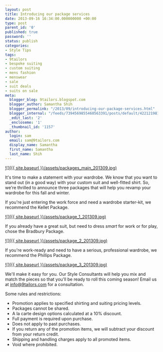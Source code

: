 ```yaml
---
layout: post
title: Introducing our package services
date: 2013-09-16 16:34:00.000000000 +00:00
type: post
parent_id: '0'
published: true
password: ''
status: publish
categories:
- Style Tips
tags:
- 9tailors
- bespoke suiting
- custom suiting
- mens fashion
- menswear
- sale
- suit deals
- suits on sale
meta:
  blogger_blog: 9tailors.blogspot.com
  blogger_author: Samantha Shih
  blogger_permalink: "/2013/09/introducing-our-package-services.html"
  blogger_internal: "/feeds/7394569855460563391/posts/default/4221219811701821096"
  _edit_last: '2'
  _encloseme: '1'
  _thumbnail_id: '1157'
author:
  login: sam
  email: sam@9tailors.com
  display_name: Samantha
  first_name: Samantha
  last_name: Shih
---
```

[![]({{ site.baseurl }}/assets/packages_main_201309.jpg)](http://4.bp.blogspot.com/-J55I1vkLO9Q/UjH1_wYaaWI/AAAAAAAAQMc/vWO0o9pGF-8/s1600/packages_main_201309.jpg)

  
It's time to make a statement with your wardrobe. We know that you want to stand out (in a good way) with your custom suit and well-fitted shirt. So, we're thrilled to announce three packages that will help you revamp your wardrobe for this fall and winter.   
  

If you're just entering the work force and need a wardrobe starter-kit, we recommend the Kellet Package. 

[![]({{ site.baseurl }}/assets/package_1_201309.jpg)](http://3.bp.blogspot.com/-DlZ6R9HuMLw/UjH1_EMkB7I/AAAAAAAAQMI/m34suySN5A8/s1600/package_1_201309.jpg)

If you already have a great suit, but need to dress _smart_ for work or for play, chose the Bradbury Package. 

[![]({{ site.baseurl }}/assets/package_2_201309.jpg)](http://2.bp.blogspot.com/-Lf9qT2Bwtts/UjH1_urzpFI/AAAAAAAAQMM/PvSGXu2EMFA/s1600/package_2_201309.jpg)

If you're work-ready and need to have a serious, professional wardrobe, we recommend the Phillips Package. 

[![]({{ site.baseurl }}/assets/package_3_201309.jpg)](http://4.bp.blogspot.com/-pkqZWNc-SUM/UjH1_nmEFaI/AAAAAAAAQMY/KGZUwQhZOkU/s1600/package_3_201309.jpg)

We'll make it easy for you. Our Style Consultants will help you mix and match the pieces so that you'll be ready to roll this coming season! Email us at [info@9tailors.com](mailto:info@9tailors.com) for a consultation.   
  
Some rules and restrictions: 

*   Promotion applies to specified shirting and suiting pricing levels.
*   Packages cannot be shared. 
*   A la carte design options calculated at a 10% discount. 
*   Full payment is required upon purchase.
*   Does not apply to past purchases.
*   If you return any of the promotion items, we will subtract your discount from your return credit. 
*   Shipping and handling charges apply to all promoted items.
*   Void where prohibited.